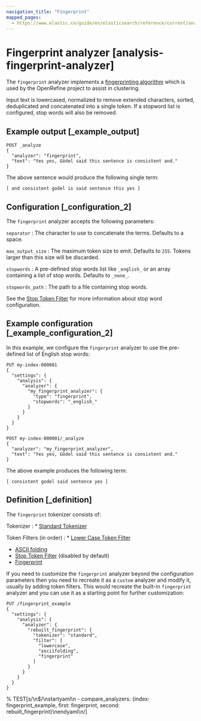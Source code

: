 ```yaml
---
navigation_title: "Fingerprint"
mapped_pages:
  - https://www.elastic.co/guide/en/elasticsearch/reference/current/analysis-fingerprint-analyzer.html
---
```


# Fingerprint analyzer [analysis-fingerprint-analyzer]


The `fingerprint` analyzer implements a [fingerprinting algorithm](https://github.com/OpenRefine/OpenRefine/wiki/Clustering-In-Depth#fingerprint) which is used by the OpenRefine project to assist in clustering.

Input text is lowercased, normalized to remove extended characters, sorted, deduplicated and concatenated into a single token. If a stopword list is configured, stop words will also be removed.


## Example output [_example_output]

```console
POST _analyze
{
  "analyzer": "fingerprint",
  "text": "Yes yes, Gödel said this sentence is consistent and."
}
```

The above sentence would produce the following single term:

```text
[ and consistent godel is said sentence this yes ]
```


## Configuration [_configuration_2]

The `fingerprint` analyzer accepts the following parameters:

`separator`
:   The character to use to concatenate the terms. Defaults to a space.

`max_output_size`
:   The maximum token size to emit. Defaults to `255`. Tokens larger than this size will be discarded.

`stopwords`
:   A pre-defined stop words list like `_english_` or an array containing a list of stop words. Defaults to `_none_`.

`stopwords_path`
:   The path to a file containing stop words.

See the [Stop Token Filter](/reference/text-analysis/analysis-stop-tokenfilter.md) for more information about stop word configuration.


## Example configuration [_example_configuration_2]

In this example, we configure the `fingerprint` analyzer to use the pre-defined list of English stop words:

```console
PUT my-index-000001
{
  "settings": {
    "analysis": {
      "analyzer": {
        "my_fingerprint_analyzer": {
          "type": "fingerprint",
          "stopwords": "_english_"
        }
      }
    }
  }
}

POST my-index-000001/_analyze
{
  "analyzer": "my_fingerprint_analyzer",
  "text": "Yes yes, Gödel said this sentence is consistent and."
}
```

The above example produces the following term:

```text
[ consistent godel said sentence yes ]
```


## Definition [_definition]

The `fingerprint` tokenizer consists of:

Tokenizer
:   * [Standard Tokenizer](/reference/text-analysis/analysis-standard-tokenizer.md)


Token Filters (in order)
:   * [Lower Case Token Filter](/reference/text-analysis/analysis-lowercase-tokenfilter.md)
* [ASCII folding](/reference/text-analysis/analysis-asciifolding-tokenfilter.md)
* [Stop Token Filter](/reference/text-analysis/analysis-stop-tokenfilter.md) (disabled by default)
* [Fingerprint](/reference/text-analysis/analysis-fingerprint-tokenfilter.md)


If you need to customize the `fingerprint` analyzer beyond the configuration parameters then you need to recreate it as a `custom` analyzer and modify it, usually by adding token filters. This would recreate the built-in `fingerprint` analyzer and you can use it as a starting point for further customization:

```console
PUT /fingerprint_example
{
  "settings": {
    "analysis": {
      "analyzer": {
        "rebuilt_fingerprint": {
          "tokenizer": "standard",
          "filter": [
            "lowercase",
            "asciifolding",
            "fingerprint"
          ]
        }
      }
    }
  }
}
```
%  TEST[s/\n$/\nstartyaml\n  - compare_analyzers: {index: fingerprint_example, first: fingerprint, second: rebuilt_fingerprint}\nendyaml\n/]

